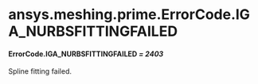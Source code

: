 # ansys.meshing.prime.ErrorCode.IGA_NURBSFITTINGFAILED

#### ErrorCode.IGA_NURBSFITTINGFAILED *= 2403*

Spline fitting failed.

<!-- !! processed by numpydoc !! -->
